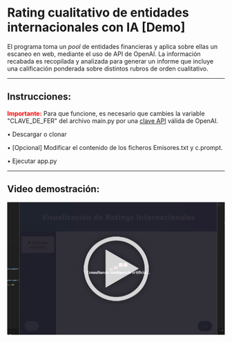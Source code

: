 # Rating cualitativo de entidades internacionales con IA [Demo]


El programa toma un <i>pool</i> de entidades financieras y aplica sobre ellas un escaneo en web, mediante el uso de API de OpenAI. La información recabada es recopilada y analizada para generar un informe que incluye una calificación ponderada sobre distintos rubros de orden cualitativo.

---

## Instrucciones:

<b><span style="color:red;">Importante:</span></b> Para que funcione, es necesario que cambies la variable "CLAVE_DE_FER" del archivo main.py por una <a href="https://openai.com/en/index/openai-api/" target="_blank" rel="noopener noreferrer">clave API</a> válida de OpenAI.

• Descargar o clonar

• [Opcional] Modificar el contenido de los ficheros Emisores.txt y c.prompt.

• Ejecutar app.py

---

## Video demostración:

<a href="https://youtu.be/dsNCI1ChvaM?si=7dul1eJw79jPksrS" target="_blank">
  <img src="demoimg.png" alt="demo video"/>
</a>

